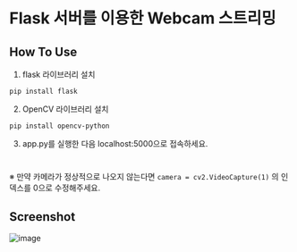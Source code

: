 # Flask 서버를 이용한 Webcam 스트리밍

## How To Use
1. flask 라이브러리 설치
```
pip install flask
```

2. OpenCV 라이브러리 설치
```
pip install opencv-python
```

3. app.py를 실행한 다음 localhost:5000으로 접속하세요.
#

※ 만약 카메라가 정상적으로 나오지 않는다면 `camera = cv2.VideoCapture(1)` 의 인덱스를 0으로 수정해주세요.


## Screenshot
![image](https://user-images.githubusercontent.com/30149272/114888636-65558400-9e44-11eb-84a9-2b217d3d28be.png)